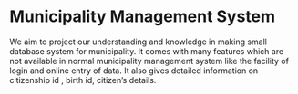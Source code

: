 # Municipality Management System

We aim to project our understanding and knowledge in making small database system for municipality. It comes with many features which are not available in normal municipality management system like the facility of login and online entry of data. It also gives detailed information on citizenship id , birth id, citizen’s details.

